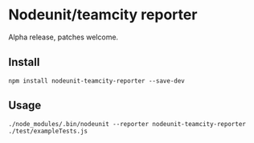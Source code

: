 # Nodeunit/teamcity reporter
Alpha release, patches welcome.
## Install
    npm install nodeunit-teamcity-reporter --save-dev
## Usage
    ./node_modules/.bin/nodeunit --reporter nodeunit-teamcity-reporter ./test/exampleTests.js
